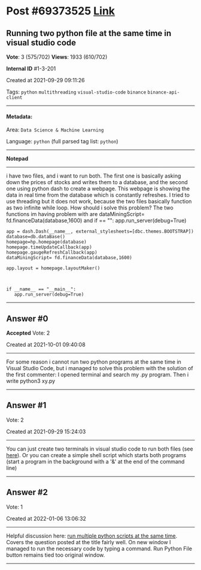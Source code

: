 
# Post \#69373525 [Link](https://stackoverflow.com/questions/69373525/)

## Running two python file at the same time in visual studio code

**Vote**: 3 (575/702) **Views**: 1933 (610/702) 

**Internal ID** \#1-3-201

Created at 2021-09-29 09:11:26

Tags: `python` `multithreading` `visual-studio-code` `binance` `binance-api-client`

----------

#### Metadata:

Area: `Data Science & Machine Learning`

Language: `python` (full parsed tag list: `python`)

----------

**Notepad**


----------

i have two files, and i want to run both. The first one is basically asking down the prices of stocks and writes them to a database, and the second one using python dash to create a webpage. This webpage is showing the data in real time from the database which is constantly refreshes. I tried to use threading but it does not work, because the two files basically function as two infinite while loop. How should i solve this problem?
The two functions im having problem with are
dataMiningScript= fd.financeData(database,1600)
and
if  == "":
app.run_server(debug=True)
```
app = dash.Dash(__name__, external_stylesheets=[dbc.themes.BOOTSTRAP])
database=db.dataBase()
homepage=hp.homepage(database)
homepage.timeUpdateCallback(app)
homepage.gaugeRefreshCallback(app)
dataMiningScript= fd.financeData(database,1600)

app.layout = homepage.layoutMaker()



if __name__ == "__main__":
   app.run_server(debug=True)
```



----------
        
## Answer \#0

**Accepted** Vote: 2

Created at 2021-10-01 09:40:08

------------

For some reason i cannot run two python programs at the same time in Visual Studio Code, but i managed to solve this problem with the solution of the first commenter:
I opened terminal and search my .py program. Then i write
python3 xy.py


------------
    
    
## Answer \#1

 Vote: 2

Created at 2021-09-29 15:24:03

------------

You can just create two terminals in visual studio code to run both files (see [here](https://code.visualstudio.com/docs/editor/integrated-terminal#_managing-terminals)). Or you can create a simple shell script which starts both programs (start a program in the background with a '&' at the end of the command line)


------------
    
    
## Answer \#2

 Vote: 1

Created at 2022-01-06 13:06:32

------------

Helpful discussion here: [run multiple python scripts at the same time](https://stackoverflow.com/questions/51969662/run-multiple-python-scripts-at-the-same-time).
Covers the question posted at the title fairly well.
On new window I managed to run the necessary code by typing a command. Run Python File button remains tied too original window.


------------
    
    
